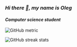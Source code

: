 ### *Hi there 👋, my name is Oleg*
#### *Computer science student*


![GitHub metric](https://metrics.lecoq.io/olejatorqq)  

![GitHub streak stats](https://github-readme-streak-stats.herokuapp.com/?user=olejatorqq)  

